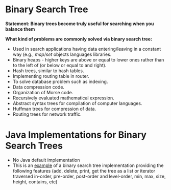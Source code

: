 # Binary Search Tree
**Statement: Binary trees become truly useful for searching when you balance them**

**What kind of problems are commonly solved via binary search tree:**

- Used in search applications having data entering/leaving in a constant way (e.g., *map*/*set* objects languages libraries.
- Binary heaps - higher keys are above or equal to lower ones rather than to the left of (or below or equal to and right).
- Hash trees, similar to hash tables.
- Implementing routing table in router.
- To solve database problem such as indexing.
- Data compression code.
- Organization of Morse code.
- Recursively evaluated mathematical expression. 
- Abstract syntax trees for compilation of computer languages.
- Huffman trees for compression of data.
- Routing trees for network traffic.

# Java Implementations for Binary Search Trees

- No Java default implementation
- This is an [example]() of a binary search tree implementation providing the following features (add, delete, print, get the tree as a list or iterator traversed in-order, pre-order, post-order and level-order, min, max, size, height, contains, etc)
